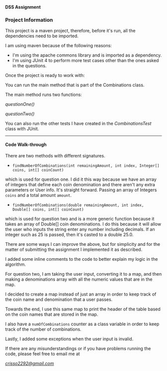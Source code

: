 #### DSS Assignment

### Project Information

This project is a maven project, therefore, before it's run, all the dependencies need to be imported. 

I am using maven because of the following reasons:  

* I'm using the apache commons library and is imported as a dependency.
* I'm using JUnit 4 to perform more test cases other than the ones asked in the questions. 

Once the project is ready to work with: 
 
You can run the main method that is part of the Combinations class.

The main method runs two functions: 

*questionOne()*

*questionTwo()*

You can also run the other tests I have created in the *CombinationsTest* class with JUnit. 

---

#### Code Walk-through

There are two methods with different signatures. 

* `findNumberOfCombinations(int remainingAmount, int index, Integer[] coins, int[] coinCount)` 

which is used for question one. 
I did it this way because we have an array of integers that define each coin denomination and there aren't any extra 
parameters or User info. It's straight forward. Passing an array of Integers `coins` and a total amount `amount`.

* `findNumberOfCombinations(double remainingAmount, int index, Double[] coins, int[] coinCount)`

which is used for question two and is a more generic function because it takes an array of Double[] coin denominations. 
I do this because it will allow the user who inputs the string enter any number including decimals. If an integer such 
as 25 is passed, then it's casted to a double 25.0. 
 
There are some ways I can improve the above, but for simplicity and for the matter of submitting the assignment I implemented it
as described. 

I added some inline comments to the code to better explain my logic in the algorithm.

For question two, I am taking the user input, converting it to a map, and then making a denominations array with all the 
numeric values that are in the map. 

I decided to create a map instead of just an array in order to keep track of the coin name and denomination that a user 
passes. 

Towards the end, I use this same map to print the header of the table based on the coin names that are stored in the map. 

I also have a `numOfCombinations` counter as a class variable in order to keep track of the number of combinations. 

Lastly, I added some exceptions when the user input is invalid.  

If there are any misunderstandings or if you have problems running the code, please feel free to email me at 

*crisso2292@gmail.com*


  